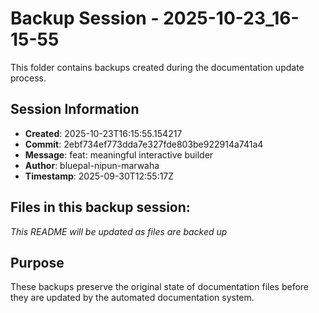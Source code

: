 # Backup Session - 2025-10-23_16-15-55

This folder contains backups created during the documentation update process.

## Session Information
- **Created**: 2025-10-23T16:15:55.154217
- **Commit**: 2ebf734ef773dda7e327fde803be922914a741a4
- **Message**: feat: meaningful interactive builder
- **Author**: bluepal-nipun-marwaha
- **Timestamp**: 2025-09-30T12:55:17Z

## Files in this backup session:
*This README will be updated as files are backed up*

## Purpose
These backups preserve the original state of documentation files before they are updated by the automated documentation system.
